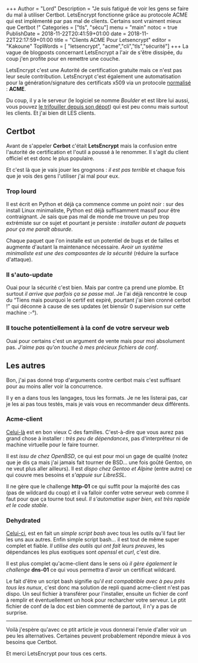 +++
Author = "Lord"
Description = "Je suis fatigué de voir les gens se faire du mal à utiliser Certbot. LetsEncrypt fonctionne grâce au protocole ACME qui est implémenté par pas mal de clients. Certains sont vraiment mieux que Certbot !"
Categories = ["tls", "sécu"]
menu = "main"
notoc = true
PublishDate = 2018-11-22T20:41:59+01:00
date = 2018-11-22T22:17:59+01:00
title = "Clients ACME Pour Letsencrypt"
editor = "Kakoune"
TopWords = [  "letsencrypt", "acme","cli","tls","sécurité"]
+++
La vague de blogposts concernant LetsEncrypt a l'air de s'être dissipée, du coup j'en profite pour en remettre une couche.

LetsEncrypt c'est une Autorité de certification gratuite mais ce n'est pas leur seule contribution.
LetsEncrypt c'est également une automatisation pour la génération/signature des certificats x509 via un protocole [normalisé](https://tools.ietf.org/html/draft-ietf-acme-acme-16) : **ACME**.

Du coup, il y a le serveur (le logiciel se nomme *Boulder* et est libre lui aussi, vous pouvez [le trifouiller depuis son dépot](https://github.com/letsencrypt/boulder)) qui est peu connu mais surtout les clients.
Et j'ai bien dit LES clients.

## Certbot
Avant de s'appeler **Cerbot** c'était **LetsEncrypt** mais la confusion entre l'autorité de certification et l'outil a poussé à le renommer.
Il s'agit du client officiel et est donc le plus populaire.

Et c'est là que je vais jouer les grognons : *il est pas terrible* et chaque fois que je vois des gens l'utiliser j'ai mal pour eux.

### Trop lourd
Il est écrit en Python et déjà ça commence comme un point noir : sur des install Linux minimaliste, Python est déjà suffisamment massif pour être contraignant.
Je sais que pas mal de monde me trouve un peu trop extrémiste sur ce sujet et pourtant je persiste : *installer autant de paquets pour ça me paraît absurde*.

Chaque paquet que l'on installe est un potentiel de bugs et de failles et augmente d'autant la maintenance nécessaire.
*Avoir un système minimaliste est une des composantes de la sécurité* (réduire la surface d'attaque).

### Il s'auto-update
Ouai pour la sécurité c'est bien.
Mais par contre ça prend une plombe.
Et surtout *il arrive que parfois ça se passe mal*.
Je l'ai déjà rencontré le coup du “Tiens mais pourquoi le certif est expiré, pourtant j'ai bien cronné cerbot !” qui déconne à cause de ses updates (et biensûr 0 supervision sur cette machine :-°).

### Il touche potentiellement à la conf de votre serveur web
Ouai pour certains c'est un argument de vente mais pour moi absolument pas.
*J'aime pas qu'on touche à mes précieux fichiers de conf*.

## Les autres
Bon, j'ai pas donné trop d'arguments contre certbot mais c'est suffisant pour au moins aller voir la concurrence.

Il y en a dans tous les langages, tous les formats.
Je ne les listerai pas, car je les ai pas tous testés, mais je vais vous en recommander deux différents.

### Acme-client
[Celui-là](https://kristaps.bsd.lv/acme-client/) est en bon vieux C des familles.
C'est-à-dire que vous aurez pas grand chose à installer : *très peu de dépendances*, pas d'interprêteur ni de machine virtuelle pour le faire tourner.

Il est *issu de chez OpenBSD*, ce qui est pour moi un gage de qualité (notez que je dis ça mais j'ai jamais fait tourner de BSD… une fois goûté Gentoo, on ne veut plus aller ailleurs).
Il est *dispo chez Gentoo et Alpine* (entre autre) ce qui couvre mes besoins et *s'appuie sur LibreSSL*.

Il ne gère que le challenge **http-01** ce qui suffit pour la majorité des cas (pas de wildcard du coup) et il va falloir confer votre serveur web comme il faut pour que ça tourne tout seul.
*Il s'automatise super bien, est très rapide et le code stable*.

### Dehydrated
[Celui-ci](https://github.com/lukas2511/dehydrated), est en fait un *simple script bash* avec tous les outils qu'il faut lier les uns aux autres.
Enfin simple script bash… il est tout de même super complet et fiable.
*Il utilise des outils qui ont fait leurs preuves*, les dépendances les plus exotiques sont *openssl* et *curl*, c'est dire.

Il est plus complet qu'acme-client dans le sens où *il gère également le challenge* **dns-01** ce qui vous permettra d'avoir un certificat wildcard.

Le fait d'être un script bash signifie qu'*il est compabtible avec à peu près tous les nunux*, c'est donc ma solution de repli quand acme-client n'est pas dispo.
Un seul fichier à transférer pour l'installer, ensuite un fichier de conf à remplir et éventuellement un hook pour recharcher votre serveur.
Le ptit fichier de conf de la doc est bien commenté de partout, il n'y a pas de surprise.

-------------------------

Voilà j'espère qu'avec ce ptit article je vous donnerai l'envie d'aller voir un peu les alternatives.
Certaines peuvent probablement répondre mieux à vos besoins que Certbot.

Et merci LetsEncrypt pour tous ces certs.
